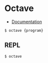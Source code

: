 # Octave

- [Documentation](https://octave.org/doc/interpreter/)

```
$ octave {program}
```

## REPL

```
$ octave
```
